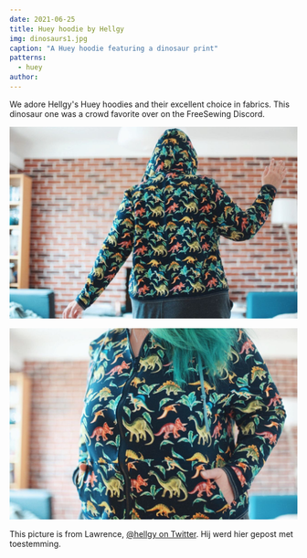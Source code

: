 ```yaml
---
date: 2021-06-25
title: Huey hoodie by Hellgy
img: dinosaurs1.jpg
caption: "A Huey hoodie featuring a dinosaur print"
patterns:
  - huey
author:
---
```


We adore Hellgy's Huey hoodies and their excellent choice in fabrics. This dinosaur one was a crowd favorite over on the FreeSewing Discord.

![A detail view](dinosaurs2.jpg)

![Another detail view](dinosaurs3.jpg)

<Note>

This picture is from Lawrence, [@hellgy on Twitter](https://twitter.com/hellgy). Hij werd hier gepost met toestemming.

</Note>
